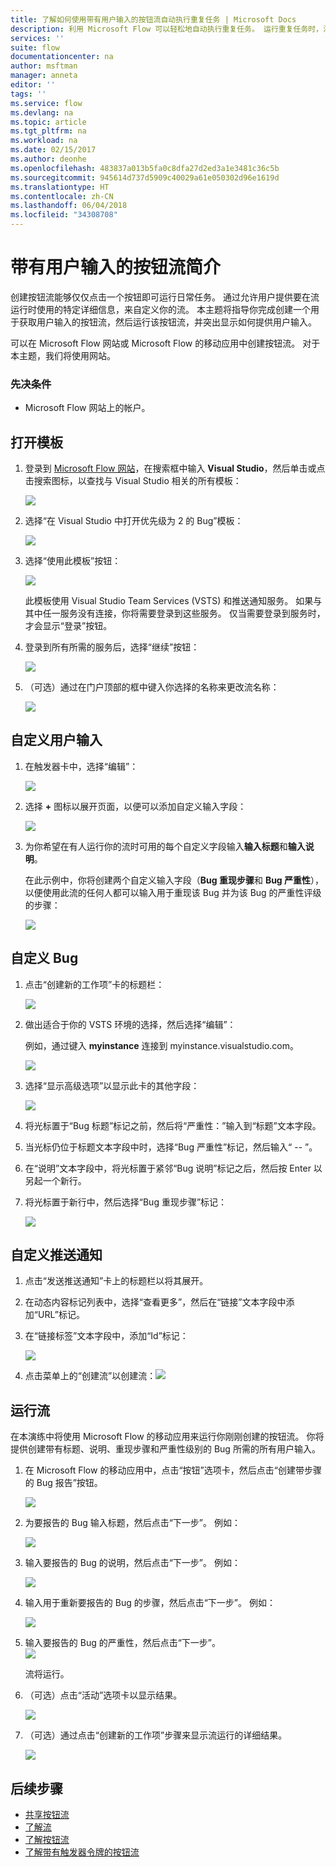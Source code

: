```yaml
---
title: 了解如何使用带有用户输入的按钮流自动执行重复任务 | Microsoft Docs
description: 利用 Microsoft Flow 可以轻松地自动执行重复任务。 运行重复任务时，流甚至可以带有用户输入。
services: ''
suite: flow
documentationcenter: na
author: msftman
manager: anneta
editor: ''
tags: ''
ms.service: flow
ms.devlang: na
ms.topic: article
ms.tgt_pltfrm: na
ms.workload: na
ms.date: 02/15/2017
ms.author: deonhe
ms.openlocfilehash: 483837a013b5fa0c8dfa27d2ed3a1e3481c36c5b
ms.sourcegitcommit: 945614d737d5909c40029a61e050302d96e1619d
ms.translationtype: HT
ms.contentlocale: zh-CN
ms.lasthandoff: 06/04/2018
ms.locfileid: "34308708"
---
```

# <a name="introducing-button-flows-with-user-input"></a>带有用户输入的按钮流简介
创建按钮流能够仅仅点击一个按钮即可运行日常任务。 通过允许用户提供要在流运行时使用的特定详细信息，来自定义你的流。 本主题将指导你完成创建一个用于获取用户输入的按钮流，然后运行该按钮流，并突出显示如何提供用户输入。

可以在 Microsoft Flow 网站或 Microsoft Flow 的移动应用中创建按钮流。 对于本主题，我们将使用网站。

### <a name="prerequisites"></a>先决条件
* Microsoft Flow 网站上的帐户。

## <a name="open-the-template"></a>打开模板
1. 登录到 [Microsoft Flow 网站](https://flow.microsoft.com)，在搜索框中输入 **Visual Studio**，然后单击或点击搜索图标，以查找与 Visual Studio 相关的所有模板：
   
    ![](./media/button-flow-with-user-input-tokens/1.png)  
2. 选择“在 Visual Studio 中打开优先级为 2 的 Bug”模板：
   
    ![](./media/button-flow-with-user-input-tokens/2.png)  
3. 选择“使用此模板”按钮：
   
    ![](./media/button-flow-with-user-input-tokens/3.png)  
   
    此模板使用 Visual Studio Team Services (VSTS) 和推送通知服务。 如果与其中任一服务没有连接，你将需要登录到这些服务。 仅当需要登录到服务时，才会显示“登录”按钮。
4. 登录到所有所需的服务后，选择“继续”按钮：
   
    ![](./media/button-flow-with-user-input-tokens/4.png)  
5. （可选）通过在门户顶部的框中键入你选择的名称来更改流名称：
   
    ![](./media/button-flow-with-user-input-tokens/5.png)

## <a name="customize-the-user-input"></a>自定义用户输入
1. 在触发器卡中，选择“编辑”：
   
    ![](./media/button-flow-with-user-input-tokens/6.png)  
2. 选择 **+** 图标以展开页面，以便可以添加自定义输入字段：
   
    ![](./media/button-flow-with-user-input-tokens/7.png)
3. 为你希望在有人运行你的流时可用的每个自定义字段输入**输入标题**和**输入说明**。  
   
    在此示例中，你将创建两个自定义输入字段（**Bug 重现步骤**和 **Bug 严重性**），以便使用此流的任何人都可以输入用于重现该 Bug 并为该 Bug 的严重性评级的步骤：  
   
    ![](./media/button-flow-with-user-input-tokens/8.png)

## <a name="customize-the-bug"></a>自定义 Bug
1. 点击“创建新的工作项”卡的标题栏：
   
    ![](./media/button-flow-with-user-input-tokens/9.png)  
2. 做出适合于你的 VSTS 环境的选择，然后选择“编辑”：
   
    例如，通过键入 **myinstance** 连接到 myinstance.visualstudio.com。
   
    ![](./media/button-flow-with-user-input-tokens/10.png)  
3. 选择“显示高级选项”以显示此卡的其他字段：
   
    ![](./media/button-flow-with-user-input-tokens/11.png)  
4. 将光标置于“Bug 标题”标记之前，然后将“严重性：”输入到“标题”文本字段。
5. 当光标仍位于标题文本字段中时，选择“Bug 严重性”标记，然后输入“ -- ”。  
6. 在“说明”文本字段中，将光标置于紧邻“Bug 说明”标记之后，然后按 Enter 以另起一个新行。
7. 将光标置于新行中，然后选择“Bug 重现步骤”标记：
   
    ![](./media/button-flow-with-user-input-tokens/12.png)

## <a name="customize-the-push-notification"></a>自定义推送通知
1. 点击“发送推送通知”卡上的标题栏以将其展开。
2. 在动态内容标记列表中，选择“查看更多”，然后在“链接”文本字段中添加“URL”标记。
3. 在“链接标签”文本字段中，添加“Id”标记：
   
    ![](./media/button-flow-with-user-input-tokens/13.png)  
4. 点击菜单上的“创建流”以创建流：![](./media/button-flow-with-user-input-tokens/14.png)  

## <a name="run-your-flow"></a>运行流
在本演练中将使用 Microsoft Flow 的移动应用来运行你刚刚创建的按钮流。 你将提供创建带有标题、说明、重现步骤和严重性级别的 Bug 所需的所有用户输入。  

1. 在 Microsoft Flow 的移动应用中，点击“按钮”选项卡，然后点击“创建带步骤的 Bug 报告”按钮。
   
    ![](./media/button-flow-with-user-input-tokens/runmt1.png)  
2. 为要报告的 Bug 输入标题，然后点击“下一步”。 例如：
   
    ![](./media/button-flow-with-user-input-tokens/runmt2.png)  
3. 输入要报告的 Bug 的说明，然后点击“下一步”。 例如：
   
    ![](./media/button-flow-with-user-input-tokens/runmt3.png)  
4. 输入用于重新要报告的 Bug 的步骤，然后点击“下一步”。 例如：
   
    ![](./media/button-flow-with-user-input-tokens/runmt3-1.png)  
5. 输入要报告的 Bug 的严重性，然后点击“下一步”。  
    ![](./media/button-flow-with-user-input-tokens/runmt3-2.png)  
   
    流将运行。
6. （可选）点击“活动”选项卡以显示结果。
   
    ![](./media/button-flow-with-user-input-tokens/runmt5.png)  
7. （可选）通过点击“创建新的工作项”步骤来显示流运行的详细结果。
   
    ![](./media/button-flow-with-user-input-tokens/runmt6.png)  

## <a name="next-steps"></a>后续步骤
* [共享按钮流](share-buttons.md)
* [了解流](guided-learning/get-started.yml?tutorial-step=1)  
* [了解按钮流](introduction-to-button-flows.md)  
* [了解带有触发器令牌的按钮流](introduction-to-button-trigger-tokens.md)  

